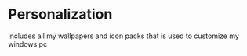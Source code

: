 # Personalization
includes all my wallpapers and icon packs that is used to customize my windows pc
